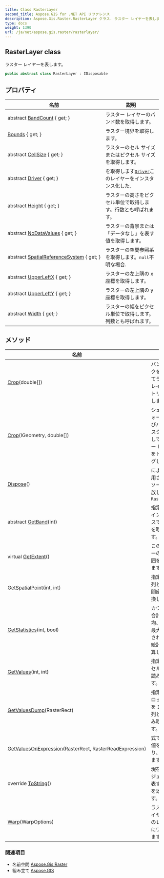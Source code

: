 ```yaml
---
title: Class RasterLayer
second_title: Aspose.GIS for .NET API リファレンス
description: Aspose.Gis.Raster.RasterLayer クラス. ラスター レイヤーを表します
type: docs
weight: 1390
url: /ja/net/aspose.gis.raster/rasterlayer/
---
```

## RasterLayer class

ラスター レイヤーを表します。

```csharp
public abstract class RasterLayer : IDisposable
```

## プロパティ

| 名前 | 説明 |
| --- | --- |
| abstract [BandCount](../../aspose.gis.raster/rasterlayer/bandcount/) { get; } | ラスター レイヤーのバンド数を取得します。 |
| [Bounds](../../aspose.gis.raster/rasterlayer/bounds/) { get; } | ラスター境界を取得します。 |
| abstract [CellSize](../../aspose.gis.raster/rasterlayer/cellsize/) { get; } | ラスターのセル サイズまたはピクセル サイズを取得します。 |
| abstract [Driver](../../aspose.gis.raster/rasterlayer/driver/) { get; } | を取得します[`Driver`](./driver/)このレイヤーをインスタンス化した. |
| abstract [Height](../../aspose.gis.raster/rasterlayer/height/) { get; } | ラスターの高さをピクセル単位で取得します。行数とも呼ばれます。 |
| abstract [NoDataValues](../../aspose.gis.raster/rasterlayer/nodatavalues/) { get; } | ラスターの背景または「データなし」を表す値を取得します。 |
| abstract [SpatialReferenceSystem](../../aspose.gis.raster/rasterlayer/spatialreferencesystem/) { get; } | ラスターの空間参照系を取得します。`null`不明な場合. |
| abstract [UpperLeftX](../../aspose.gis.raster/rasterlayer/upperleftx/) { get; } | ラスターの左上隅の x 座標を取得します。 |
| abstract [UpperLeftY](../../aspose.gis.raster/rasterlayer/upperlefty/) { get; } | ラスターの左上隅の y 座標を取得します。 |
| abstract [Width](../../aspose.gis.raster/rasterlayer/width/) { get; } | ラスターの幅をピクセル単位で取得します。列数とも呼ばれます。 |

## メソッド

| 名前 | 説明 |
| --- | --- |
| [Crop](../../aspose.gis.raster/rasterlayer/crop/#crop_1)(double[]) | バンド マスクを使用してラスター レイヤーをトリミングします。 |
| [Crop](../../aspose.gis.raster/rasterlayer/crop/#crop)(IGeometry, double[]) | シェイプ フォーム (およびバンド マスク) を使用してラスター レイヤーをトリミングします。 |
| [Dispose](../../aspose.gis.raster/rasterlayer/dispose/)() | によって使用されるリソースを解放します。`RasterLayer`. |
| abstract [GetBand](../../aspose.gis.raster/rasterlayer/getband/)(int) | 指定されたインデックスでバンドを取得します。 |
| virtual [GetExtent](../../aspose.gis.raster/rasterlayer/getextent/)() | このレイヤーの空間範囲を計算します。 |
| [GetSpatialPoint](../../aspose.gis.raster/rasterlayer/getspatialpoint/)(int, int) | 指定された列と行を空間座標に変換します。 |
| [GetStatistics](../../aspose.gis.raster/rasterlayer/getstatistics/)(int, bool) | カウント、合計、平均、最小、最大で構成される要約統計量を計算します。 |
| [GetValues](../../aspose.gis.raster/rasterlayer/getvalues/)(int, int) | 指定されたセルの値を読み取ります。 |
| [GetValuesDump](../../aspose.gis.raster/rasterlayer/getvaluesdump/)(RasterRect) | 指定したブロックの値を 1 次元配列として読み取ります。 |
| [GetValuesOnExpression](../../aspose.gis.raster/rasterlayer/getvaluesonexpression/)(RasterRect, RasterReadExpression) | 式でバンド値を読み取り、処理します。 |
| override [ToString](../../aspose.gis.raster/rasterlayer/tostring/)() | 現在のオブジェクトを表す文字列を返します。 |
| [Warp](../../aspose.gis.raster/rasterlayer/warp/)(WarpOptions) | ラスター レイヤーを別のレイヤーにワープします。 |

### 関連項目

* 名前空間 [Aspose.Gis.Raster](../../aspose.gis.raster/)
* 組み立て [Aspose.GIS](../../)


